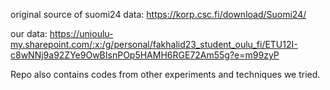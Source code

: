 original source of suomi24 data: https://korp.csc.fi/download/Suomi24/

our data: https://unioulu-my.sharepoint.com/:x:/g/personal/fakhalid23_student_oulu_fi/ETU12I-c8wNNj9a92ZYe9OwBIsnPOp5HAMH6RGE72Am55g?e=m99zyP

Repo also contains codes from other experiments and techniques we tried.
